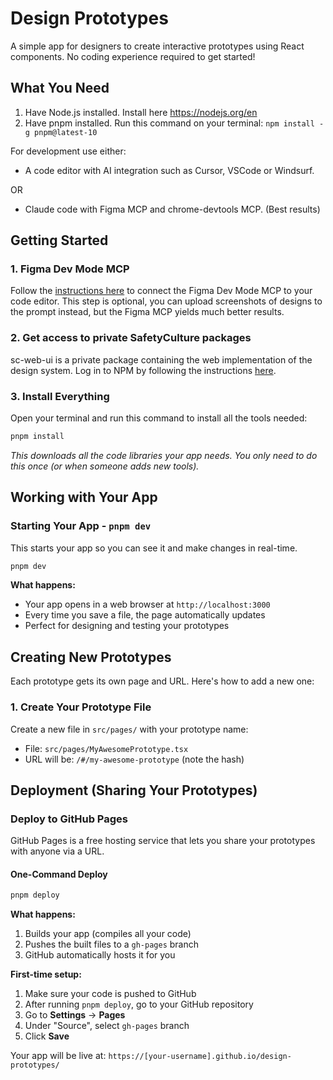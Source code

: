 # Design Prototypes

A simple app for designers to create interactive prototypes using React components. No coding experience required to get started!

## What You Need

1. Have Node.js installed. Install here https://nodejs.org/en
2. Have pnpm installed. Run this command on your terminal: `npm install -g pnpm@latest-10`

For development use either:

- A code editor with AI integration such as Cursor, VSCode or Windsurf.

OR

- Claude code with Figma MCP and chrome-devtools MCP. (Best results)

## Getting Started

### 1. Figma Dev Mode MCP

Follow the [instructions here](https://help.figma.com/hc/en-us/articles/32132100833559-Guide-to-the-Dev-Mode-MCP-Server) to connect the Figma Dev Mode MCP to your code editor. This step is optional, you can upload screenshots of designs to the prompt instead, but the Figma MCP yields much better results.

### 2. Get access to private SafetyCulture packages

sc-web-ui is a private package containing the web implementation of the design system. Log in to NPM by following the instructions [here](<https://safetyculture.atlassian.net/wiki/spaces/ENG/pages/11371232/HOW+TO+use+NPM+private+packages#Authentication-(Logging-in)>).

### 3. Install Everything

Open your terminal and run this command to install all the tools needed:

```bash
pnpm install
```

_This downloads all the code libraries your app needs. You only need to do this once (or when someone adds new tools)._

## Working with Your App

### Starting Your App - `pnpm dev`

This starts your app so you can see it and make changes in real-time.

```bash
pnpm dev
```

**What happens:**

- Your app opens in a web browser at `http://localhost:3000`
- Every time you save a file, the page automatically updates
- Perfect for designing and testing your prototypes

## Creating New Prototypes

Each prototype gets its own page and URL. Here's how to add a new one:

### 1. Create Your Prototype File

Create a new file in `src/pages/` with your prototype name:

- File: `src/pages/MyAwesomePrototype.tsx`
- URL will be: `/#/my-awesome-prototype` (note the hash)

## Deployment (Sharing Your Prototypes)

### Deploy to GitHub Pages

GitHub Pages is a free hosting service that lets you share your prototypes with anyone via a URL.

#### One-Command Deploy

```bash
pnpm deploy
```

**What happens:**

1. Builds your app (compiles all your code)
2. Pushes the built files to a `gh-pages` branch
3. GitHub automatically hosts it for you

**First-time setup:**

1. Make sure your code is pushed to GitHub
2. After running `pnpm deploy`, go to your GitHub repository
3. Go to **Settings** → **Pages**
4. Under "Source", select `gh-pages` branch
5. Click **Save**

Your app will be live at: `https://[your-username].github.io/design-prototypes/`
